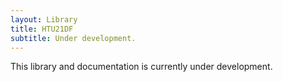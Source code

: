 ```yaml
---
layout: Library
title: HTU21DF
subtitle: Under development.
---
```


This library and documentation is currently under development.